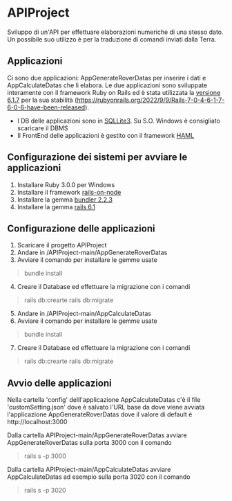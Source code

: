 # APIProject
Sviluppo di un'API per effettuare elaborazioni numeriche di una stesso dato.
Un possibile suo utilizzo è per la traduzione di comandi inviati dalla Terra.

## Applicazioni
Ci sono due applicazioni: AppGenerateRoverDatas per inserire i dati e AppCalculateDatas che li elabora. Le due applicazioni  sono sviluppate interamente con il framework Ruby on Rails ed è stata utilizzata la [versione 6.1.7](https://github.com/rails/rails/releases/tag/v6.1.7) per la sua  stabilità (https://rubyonrails.org/2022/9/9/Rails-7-0-4-6-1-7-6-0-6-have-been-released).
+ I DB delle applicazioni sono in [SQLLite3](https://www.sqlite.org/index.html). Su S.O. Windows è consigliato scaricare il DBMS
+ Il FrontEnd delle applicazioni è gestito con il framework [HAML](https://haml.info/)

## Configurazione dei sistemi per avviare le applicazioni
1. Installare Ruby 3.0.0 per Windows
2. Installare il framework [rails-on-node](https://www.npmjs.com/package/rails-on-node/v/1.3.0?activeTab=readme)
3. Installare la gemma [bundler 2.2.3](https://rubygems.org/gems/rails/versions/6.1.7)
4. Installare la gemma [rails 6.1](https://rubygems.org/gems/rails/versions/6.1.7)

## Configurazione delle applicazioni
1. Scaricare il progetto APIProject
2. Andare in /APIProject-main/AppGenerateRoverDatas
3. Avviare il comando per installare le gemme usate
> bundle install

4. Creare il Database ed effettuare la migrazione  con i comandi
> rails db:crearte
> rails db:migrate

5. Andare in /APIProject-main/AppCalculateDatas
6. Avviare il comando per installare le gemme usate
> bundle install

7. Creare il Database ed effettuare la migrazione  con i comandi
> rails db:crearte
> rails db:migrate

## Avvio delle applicazioni
Nella cartella 'config' delll'applicazione AppCalculateDatas c'è il file 'customSetting.json' dove è salvato  l'URL base da  dove viene avviata l'applicazione AppGenerateRoverDatas dove il valore di default è
http://localhost:3000

Dalla cartella APIProject-main/AppGenerateRoverDatas avviare AppGenerateRoverDatas sulla porta 3000 con il comando
> rails s -p 3000

Dalla cartella APIProject-main/AppCalculateDatas avviare AppCalculateDatas ad esempio sulla porta 3020 con il comando
> rails s -p 3020
